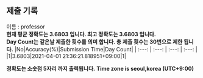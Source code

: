 


  
## 제출 기록  
이름 : professor  
**현재 평균 정확도는 3.6803 입니다. 최고 정확도는 3.6803 입니다.**  
**Day Count는 같은날 제출한 횟수를 의미 합니다. 총 제출 횟수는 30번으로 제한 됩니다.**
|No|Accuracy(%)|Submission Time|Day Count|
| :---: | :---: | :---: | :---: |
|1|3.6803|2021-04-01 21:36:21.818951+09:00|1|


**정확도는 소숫점 5자리 까지 출력됩니다.**
**Time zone is seoul,korea (UTC+9:00)**
